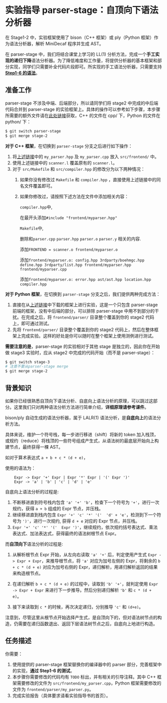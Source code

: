 # 实验指导 parser-stage：自顶向下语法分析器

在 Stage1-2 中，实验框架使用了 bison（C++ 框架）或 ply（Python 框架）作为语法分析器，解析 MiniDecaf 程序并生成 AST。

在 parser-stage 中，我们将结合课堂上学习的 LL(1) 分析方法，完成一个**手工实现的递归下降**语法分析器。为了降低难度和工作量，将提供分析器的基本框架和部分实现，同学们只需要补全代码片段即可。所实现的手工语法分析器，只需要支持 [**Step1-6 的语法**](spec.md)。

## 准备工作

parser-stage 不涉及中端、后端部分，所以请同学们将 stage2 中完成的中后端代码合并到 parser-stage 的实验框架上。具体的操作可以参考如下步骤，本步骤所需要的额外文件请在[此处链接](https://cloud.tsinghua.edu.cn/d/9b34fdf53a3c48b8bc52/)获取，C++ 的文件在 cpp/ 下，Python 的文件在 python/ 下：

```bash
$ git switch parser-stage
$ git merge stage-2
```

**对于 C++ 框架**，在切换到 `parser-stage` 分支之后进行如下操作：

1. 将[上述链接](https://cloud.tsinghua.edu.cn/d/9b34fdf53a3c48b8bc52/)中的 `my_parser.hpp` 及 `my_parser.cpp` 放入 `src/frontend/` 中。
2. 使用上述链接中的 `scanner.l` 覆盖原有的 `scanner.l`。
3. 对于 `src/Makefile` 和 `src/compiler.hpp` 的修改分为以下两种情况：
   1. 如果你没有修改过 `Makefile` 和 `compiler.hpp` ，直接使用上述链接中的同名文件覆盖即可。
   2. 如果你修改过，请按照下述方法在文件中添加相关内容：
        
        `compiler.hpp`中, 
        
        在最开头添加`#include "frontend/myparser.hpp" `
        
        `Makefile`中, 
        
        删除和`parser.cpp` `parser.hpp` `parser.o` `parser.y` 相关的内容.
        
        添加`FRONTEND = scanner.o frontend/myparser.o`
        
        添加`frontend/myparser.o: config.hpp 3rdparty/boehmgc.hpp define.hpp 3rdparty/list.hpp frontend/myparser.hpp frontend/myparser.cpp`
        
        添加`frontend/myparser.o: error.hpp ast/ast.hpp location.hpp compiler.hpp`


**对于 Python 框架**，在切换到 `parser-stage` 分支之后，我们提供两种完成方法：

1. 直接在从[上述链接](https://cloud.tsinghua.edu.cn/d/9b34fdf53a3c48b8bc52/)中下载的框架上进行实验，这是一个只包含 parser-stage 前端的框架，没有中后端的部分，可以排除 parser-stage 中用不到部分的干扰。在完成之后，将 `frontend/parser/` 目录整个覆盖到你的 stage2 代码上，即可通过测试。
2. 先将 `frontend/parser/` 目录整个覆盖到你的 stage2 代码上，然后在整体框架上完成实验。这样的好处是你可以随时在整个框架上使用测例进行测试。

**需要注意的是**，parser-stage 的实验相对于其他 stage 是独立的，因此你在开始做 stage3 实验时，应从 stage2 中完成的代码开始（而不是 parser-stage）：

```bash
$ git switch stage-3
# 注意不要从parser-stage merge
$ git merge stage-2
```

## 背景知识

如果你已经很熟悉自顶向下语法分析、自底向上语法分析的原理，可以跳过这部分。这里我们只对两种语法分析方法进行简单介绍，**详细原理请参考课件**。

bison/ply 自动生成的语法分析器，属于 LALR(1) 语法分析，是**自底向上**的语法分析方法。
     
具体来说，维护一个符号栈，每一步进行移进（shift）将新的 token 加入栈顶，或规约（reduce）将栈顶的一些符号组成产生式，从语法树的最底层开始向上构建节点，最终获得一棵 AST。
     
如对于算术表达式 `a + b + c * (d + e)`，

使用的语法为：
```
    Expr -> Expr '+' Expr | Expr '*' Expr | '(' Expr ')'
    Expr -> 'a' | 'b' | 'c' | 'd' | 'e'
```

自底向上语法分析的过程是: 

1. 不断移进直到符号栈内包含 `'a' '+' 'b'`，检查下一个符号为 `'+'`，进行一次规约，获得 `a + b` 组成的 Expr 节点，并压栈。
2. 继续移进直到栈内包含 `Expr '+' 'c' '*' '('  'd' + 'e'`，检测到下一个符号为 `')'`，进行一次规约, 获得 `d + e` 对应的 Expr 节点，并压栈。
3. `Expr '+' 'c' '*' '('  Expr ')'`，继续规约，依次规约括号表达式、乘法表达式、加法表达式，获得最终的语法树根节点 Expr。

而**自顶向下**语法分析的过程是:

1. 从解析根节点 Expr 开始，从左向右读取 `'a' '+'` 后，判定使用产生式 `Expr -> Expr + Expr`，来推导根节点，将 `'a'` 对应为加号左侧的 Expr，将剩余的 `b + c * (d + e)` 对应为加号右侧的 Expr，递归解析，用递归解析返回的结果来构造根节点。

2. 在递归解析 `b + c * (d + e)` 的过程中，读取到 `'b' '+'`，就判定使用 `Expr -> Expr + Expr` 来进行下一步推导。然后分别递归解析 `'b'` 和 `c * (d + e)`。

3. 接下来读取到 `c *` 的时候，再次决定递归，分别推导 `'c'` 和 `(d+e)`。

注意到，尽管这里从根节点开始选择产生式，是自顶向下的，但对语法树节点的构造，仍需要在递归函数退出、返回下层语法树节点之后，自底向上地进行构造。

## 任务描述

你需要：
1. 使用提供的 parser-stage 框架替换你的编译器中的 parser 部分，完善框架中的实现，**通过 Step1-6 的测试**。
2. 本步骤你需要修改的代码均有 `TODO` 标出，并有相关的引导注释。其中 C++ 框架需要修改的文件为 `src/frontend/my_parser.cpp`，Python 框架需要修改的文件为 `frontend/parser/my_parser.py`。
3. 完成实验报告（具体要求请看实验指导书的首页）。